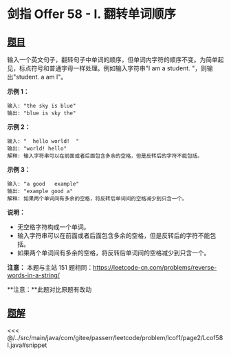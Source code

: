 # 剑指 Offer 58 - I. 翻转单词顺序

## [题目](https://leetcode.cn/problems/fan-zhuan-dan-ci-shun-xu-lcof/)
输入一个英文句子，翻转句子中单词的顺序，但单词内字符的顺序不变。为简单起见，标点符号和普通字母一样处理。例如输入字符串"I am a student. "，则输出"student. a am I"。

**示例 1：**

    输入: "the sky is blue"
    输出: "blue is sky the"

**示例 2：**

```
输入: "  hello world!  "
输出: "world! hello"
解释: 输入字符串可以在前面或者后面包含多余的空格，但是反转后的字符不能包括。
```

**示例 3：**

```
输入: "a good   example"
输出: "example good a"
解释: 如果两个单词间有多余的空格，将反转后单词间的空格减少到只含一个。
```

**说明：**

* 无空格字符构成一个单词。
* 输入字符串可以在前面或者后面包含多余的空格，但是反转后的字符不能包括。
* 如果两个单词间有多余的空格，将反转后单词间的空格减少到只含一个。

**注意：** 本题与主站 151 题相同：<https://leetcode-cn.com/problems/reverse-words-in-a-string/>

**注意：**此题对比原题有改动


## [题解](https://github.com/PasseRR/JavaLeetCode/blob/master/src/main/java/com/gitee/passerr/leetcode/problem/lcof1/page2/Lcof58I.java)

<<< @/../src/main/java/com/gitee/passerr/leetcode/problem/lcof1/page2/Lcof58I.java#snippet
